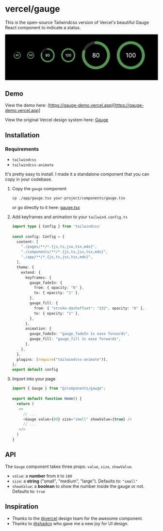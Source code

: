 # vercel/gauge

This is the open-source Tailwindcss version of Vercel's beautiful Gauge React component to indicate a status.

![gauge demo image](.github/img/demo.png)
## Demo

View the demo here: (https://gauge-demo.vercel.app)[https://gauge-demo.vercel.app]

View the original Vercel design system here: [Gauge](https://vercel.com/design/gauge)


## Installation

### Requirements

- `tailwindcss`
- `tailwindcss-animate`


It's pretty easy to install. I made it a standalone component that you can copy in your codebase.

1. Copy the `gauge` component
   ```sh
   cp ./app/gauge.tsx your-project/components/gauge.tsx
   ```

   or go directly to it here: [gauge.tsx](https://github.com/mfts/gauge-demo/blob/main/app/gauge.tsx)
   

2. Add keyframes and animation to your `tailwind.config.ts`
   ```ts
   import type { Config } from 'tailwindcss'

   const config: Config = {
     content: [
       "./pages/**/*.{js,ts,jsx,tsx,mdx}",
       "./components/**/*.{js,ts,jsx,tsx,mdx}",
       "./app/**/*.{js,ts,jsx,tsx,mdx}",
     ],
     theme: {
       extend: {
         keyframes: {
           gauge_fadeIn: {
             from: { opacity: "0" },
             to: { opacity: "1" },
           },
           gauge_fill: {
             from: { "stroke-dashoffset": "332", opacity: "0" },
             to: { opacity: "1" },
           },
         },
         animation: {
           gauge_fadeIn: "gauge_fadeIn 1s ease forwards",
           gauge_fill: "gauge_fill 1s ease forwards",
         },
       },
     },
     plugins: [require("tailwindcss-animate")],
   };
   export default config

   ```

3. Import into your page
   ```ts
   import { Gauge } from "@/components/gauge";

   export default function Home() {
     return (
      <>
        // ...
        <Gauge value={80} size="small" showValue={true} />
        // ...
      </>
     )
   }
   ```


## API

The `Gauge` component takes three props: `value`, `size`, `showValue`.

- `value`: a **number** from `0` to `100`
- `size`: a **string** ("small", "medium", "large"). Defaults to: `"small"`
- `showValue`: a **boolean** to show the number inside the gauge or not. Defaults to: `true`


## Inspiration

- Thanks to the [@vercel](https://x.com/vercel) design team for the awesome component.
- Thanks to [@shadcn](https://x.com/shadcn) who gave me a new joy for UI design.